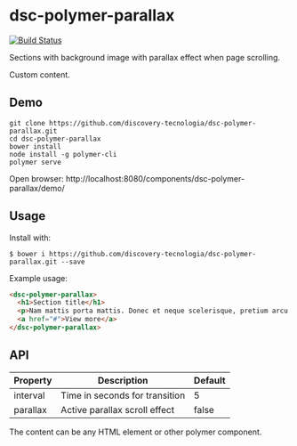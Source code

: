 # dsc-polymer-parallax

[![Build Status](https://travis-ci.org/discovery-tecnologia/dsc-polymer-parallax.svg?branch=master)](http://travis-ci.org/#!/discovery-tecnologia/dsc-polymer-parallax)

Sections with background image with parallax effect when page scrolling.

Custom content.

## Demo

```
git clone https://github.com/discovery-tecnologia/dsc-polymer-parallax.git
cd dsc-polymer-parallax
bower install
node install -g polymer-cli
polymer serve
```
Open browser: http://localhost:8080/components/dsc-polymer-parallax/demo/

## Usage

Install with:

```
$ bower i https://github.com/discovery-tecnologia/dsc-polymer-parallax.git --save
```

Example usage:

```html
<dsc-polymer-parallax>
  <h1>Section title</h1>
  <p>Nam mattis porta mattis. Donec et neque scelerisque, pretium arcu sed, vehicula diam. Nam a arcu eu sapien porta<br>posuere id id arcu. Fusce rhoncus erat ut nisl pharetra.</p>
  <a href="#">View more</a>
</dsc-polymer-parallax>
```

## API

| Property       | Description                    | Default       |
|:---------------|--------------------------------|---------------|
| interval       | Time in seconds for transition | 5             |
| parallax       | Active parallax scroll effect  | false         |

The content can be any HTML element or other polymer component.

